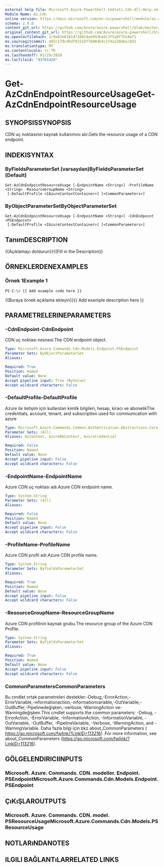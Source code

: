 ```yaml
---
external help file: Microsoft.Azure.PowerShell.Cmdlets.Cdn.dll-Help.xml
Module Name: Az.Cdn
online version: https://docs.microsoft.com/en-us/powershell/module/az.cdn/get-azcdnendpointresourceusage
schema: 2.0.0
content_git_url: https://github.com/Azure/azure-powershell/blob/master/src/Cdn/Cdn/help/Get-AzCdnEndpointResourceUsage.md
original_content_git_url: https://github.com/Azure/azure-powershell/blob/master/src/Cdn/Cdn/help/Get-AzCdnEndpointResourceUsage.md
ms.openlocfilehash: 1c9e83e8181d716024ae993ba0c3f5a9f75c6ef1
ms.sourcegitcommit: 4d2c178cd6df9151877b08d54c1f4a228dbec9d1
ms.translationtype: MT
ms.contentlocale: tr-TR
ms.lasthandoff: 01/29/2020
ms.locfileid: "93761420"
---
```

# <span data-ttu-id="7f94e-101">Get-AzCdnEndpointResourceUsage</span><span class="sxs-lookup"><span data-stu-id="7f94e-101">Get-AzCdnEndpointResourceUsage</span></span>

## <span data-ttu-id="7f94e-102">SYNOPSIS</span><span class="sxs-lookup"><span data-stu-id="7f94e-102">SYNOPSIS</span></span>
<span data-ttu-id="7f94e-103">CDN uç noktasının kaynak kullanımını alır.</span><span class="sxs-lookup"><span data-stu-id="7f94e-103">Gets the resource usage of a CDN endpoint.</span></span>

## <span data-ttu-id="7f94e-104">INDEKI</span><span class="sxs-lookup"><span data-stu-id="7f94e-104">SYNTAX</span></span>

### <span data-ttu-id="7f94e-105">ByFieldsParameterSet (varsayılan)</span><span class="sxs-lookup"><span data-stu-id="7f94e-105">ByFieldsParameterSet (Default)</span></span>
```
Get-AzCdnEndpointResourceUsage [-EndpointName <String>] -ProfileName <String> -ResourceGroupName <String>
 [-DefaultProfile <IAzureContextContainer>] [<CommonParameters>]
```

### <span data-ttu-id="7f94e-106">ByObjectParameterSet</span><span class="sxs-lookup"><span data-stu-id="7f94e-106">ByObjectParameterSet</span></span>
```
Get-AzCdnEndpointResourceUsage [-EndpointName <String>] -CdnEndpoint <PSEndpoint>
 [-DefaultProfile <IAzureContextContainer>] [<CommonParameters>]
```

## <span data-ttu-id="7f94e-107">Tanım</span><span class="sxs-lookup"><span data-stu-id="7f94e-107">DESCRIPTION</span></span>
<span data-ttu-id="7f94e-108">{{Açıklamayı doldurun}}</span><span class="sxs-lookup"><span data-stu-id="7f94e-108">{{Fill in the Description}}</span></span>

## <span data-ttu-id="7f94e-109">ÖRNEKLERDEN</span><span class="sxs-lookup"><span data-stu-id="7f94e-109">EXAMPLES</span></span>

### <span data-ttu-id="7f94e-110">Örnek 1</span><span class="sxs-lookup"><span data-stu-id="7f94e-110">Example 1</span></span>
```
PS C:\> {{ Add example code here }}
```

<span data-ttu-id="7f94e-111">{{Buraya örnek açıklama ekleyin}}</span><span class="sxs-lookup"><span data-stu-id="7f94e-111">{{ Add example description here }}</span></span>

## <span data-ttu-id="7f94e-112">PARAMETRELERINE</span><span class="sxs-lookup"><span data-stu-id="7f94e-112">PARAMETERS</span></span>

### <span data-ttu-id="7f94e-113">-CdnEndpoint</span><span class="sxs-lookup"><span data-stu-id="7f94e-113">-CdnEndpoint</span></span>
<span data-ttu-id="7f94e-114">CDN uç noktası nesnesi.</span><span class="sxs-lookup"><span data-stu-id="7f94e-114">The CDN endpoint object.</span></span>

```yaml
Type: Microsoft.Azure.Commands.Cdn.Models.Endpoint.PSEndpoint
Parameter Sets: ByObjectParameterSet
Aliases:

Required: True
Position: Named
Default value: None
Accept pipeline input: True (ByValue)
Accept wildcard characters: False
```

### <span data-ttu-id="7f94e-115">-DefaultProfile</span><span class="sxs-lookup"><span data-stu-id="7f94e-115">-DefaultProfile</span></span>
<span data-ttu-id="7f94e-116">Azure ile iletişim için kullanılan kimlik bilgileri, hesap, kiracı ve abonelik</span><span class="sxs-lookup"><span data-stu-id="7f94e-116">The credentials, account, tenant, and subscription used for communication with azure</span></span>

```yaml
Type: Microsoft.Azure.Commands.Common.Authentication.Abstractions.Core.IAzureContextContainer
Parameter Sets: (All)
Aliases: AzContext, AzureRmContext, AzureCredential

Required: False
Position: Named
Default value: None
Accept pipeline input: False
Accept wildcard characters: False
```

### <span data-ttu-id="7f94e-117">-EndpointName</span><span class="sxs-lookup"><span data-stu-id="7f94e-117">-EndpointName</span></span>
<span data-ttu-id="7f94e-118">Azure CDN uç noktası adı.</span><span class="sxs-lookup"><span data-stu-id="7f94e-118">Azure CDN endpoint name.</span></span>

```yaml
Type: System.String
Parameter Sets: (All)
Aliases:

Required: False
Position: Named
Default value: None
Accept pipeline input: False
Accept wildcard characters: False
```

### <span data-ttu-id="7f94e-119">-ProfileName</span><span class="sxs-lookup"><span data-stu-id="7f94e-119">-ProfileName</span></span>
<span data-ttu-id="7f94e-120">Azure CDN profil adı.</span><span class="sxs-lookup"><span data-stu-id="7f94e-120">Azure CDN profile name.</span></span>

```yaml
Type: System.String
Parameter Sets: ByFieldsParameterSet
Aliases:

Required: True
Position: Named
Default value: None
Accept pipeline input: False
Accept wildcard characters: False
```

### <span data-ttu-id="7f94e-121">-ResourceGroupName</span><span class="sxs-lookup"><span data-stu-id="7f94e-121">-ResourceGroupName</span></span>
<span data-ttu-id="7f94e-122">Azure CDN profilinin kaynak grubu.</span><span class="sxs-lookup"><span data-stu-id="7f94e-122">The resource group of the Azure CDN Profile.</span></span>

```yaml
Type: System.String
Parameter Sets: ByFieldsParameterSet
Aliases:

Required: True
Position: Named
Default value: None
Accept pipeline input: False
Accept wildcard characters: False
```

### <span data-ttu-id="7f94e-123">CommonParameters</span><span class="sxs-lookup"><span data-stu-id="7f94e-123">CommonParameters</span></span>
<span data-ttu-id="7f94e-124">Bu cmdlet ortak parametreleri destekler:-Debug,-ErrorAction,-ErrorVariable,-ınformationaction,-ınformationvariable,-OutVariable,-OutBuffer,-Pipelinedeğişken,-verbose,-WarningAction ve-Warningdeğişken.</span><span class="sxs-lookup"><span data-stu-id="7f94e-124">This cmdlet supports the common parameters: -Debug, -ErrorAction, -ErrorVariable, -InformationAction, -InformationVariable, -OutVariable, -OutBuffer, -PipelineVariable, -Verbose, -WarningAction, and -WarningVariable.</span></span> <span data-ttu-id="7f94e-125">Daha fazla bilgi için bkz about_CommonParameters ( https://go.microsoft.com/fwlink/?LinkID=113216) .</span><span class="sxs-lookup"><span data-stu-id="7f94e-125">For more information, see about_CommonParameters (https://go.microsoft.com/fwlink/?LinkID=113216).</span></span>

## <span data-ttu-id="7f94e-126">GÖLGELENDIRICI</span><span class="sxs-lookup"><span data-stu-id="7f94e-126">INPUTS</span></span>

### <span data-ttu-id="7f94e-127">Microsoft. Azure. Commands. CDN. modeller. Endpoint. PSEndpoint</span><span class="sxs-lookup"><span data-stu-id="7f94e-127">Microsoft.Azure.Commands.Cdn.Models.Endpoint.PSEndpoint</span></span>

## <span data-ttu-id="7f94e-128">ÇıKıŞLAR</span><span class="sxs-lookup"><span data-stu-id="7f94e-128">OUTPUTS</span></span>

### <span data-ttu-id="7f94e-129">Microsoft. Azure. Commands. CDN. model. PSResourceUsage</span><span class="sxs-lookup"><span data-stu-id="7f94e-129">Microsoft.Azure.Commands.Cdn.Models.PSResourceUsage</span></span>

## <span data-ttu-id="7f94e-130">NOTLARıNDA</span><span class="sxs-lookup"><span data-stu-id="7f94e-130">NOTES</span></span>

## <span data-ttu-id="7f94e-131">ILGILI BAĞLANTıLAR</span><span class="sxs-lookup"><span data-stu-id="7f94e-131">RELATED LINKS</span></span>
